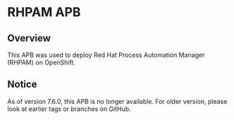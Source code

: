 # RHPAM APB

## Overview

This APB was used to deploy Red Hat Process Automation Manager (RHPAM) on OpenShift.

## Notice

As of version 7.6.0, this APB is no longer available. For older version, please look at earlier tags or branches on GitHub.
